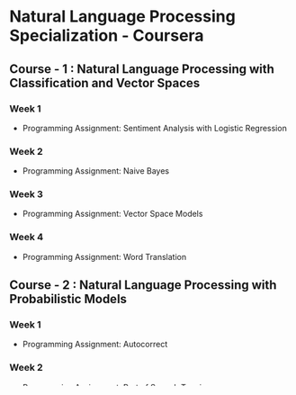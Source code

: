 # Natural Language Processing Specialization - Coursera

## Course - 1 : Natural Language Processing with Classification and Vector Spaces

### Week 1

 * Programming Assignment: Sentiment Analysis with Logistic Regression
 
### Week 2

 * Programming Assignment: Naive Bayes
 
### Week 3

 * Programming Assignment: Vector Space Models
 
### Week 4

 * Programming Assignment: Word Translation

## Course - 2 : Natural Language Processing with Probabilistic Models

### Week 1

 * Programming Assignment: Autocorrect
 
 ### Week 2

 * Programming Assignment: Part of Speech Tagging
 
 ### Week 3 
 
 * Programming Assignment: Autocomplete
 
 ### Week 4
 
 * Programming Assignment: Word Embeddings
 
 ## Course - 3 : Natural Language Processing with Sequence Models
 
 ### Week 1
 
 * Programming Assignment: Sentiment with Deep Neural Networks
 
 ### Week 2
 
 * Programming Assignment: Deep N-grams
 
 ### Week 3
 
 * Lab 1: Lecture Notebook: Vanishing Gradients
 * Programming Assignment: Named Entity Recognition
 
 ### Week 4
 
 * Lab 1: Creating a Siamese Model using Trax
 * Lab 2: Lecture Notebook: Modified Triplet Loss
 * Lab 3: Evaluate a Siamese Model
 * Programming Assignment: Question Duplicates
